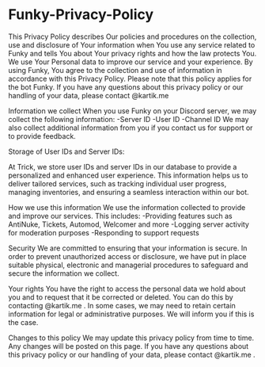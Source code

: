 # Funky-Privacy-Policy
This Privacy Policy describes Our policies and procedures on the collection, use and disclosure of Your information when You use any service related to Funky and tells You about Your privacy rights and how the law protects You. We use Your Personal data to improve our service and your experience. By using Funky, You agree to the collection and use of information in accordance with this Privacy Policy.
Please note that this policy applies for the bot Funky. If you have any questions about this privacy policy or our handling of your data, please contact @kartik.me

Information we collect
When you use Funky on your Discord server, we may collect the following information:
-Server ID
-User ID
-Channel ID
We may also collect additional information from you if you contact us for support or to provide feedback.

Storage of User IDs and Server IDs:

At Trick, we store user IDs and server IDs in our database to provide a personalized and enhanced user experience. This information helps us to deliver tailored services, such as tracking individual user progress, managing inventories, and ensuring a seamless interaction within our bot.

How we use this information
We use the information collected to provide and improve our services. This includes:
-Providing features such as AntiNuke, Tickets, Automod, Welcomer and more
-Logging server activity for moderation purposes
-Responding to support requests

Security
We are committed to ensuring that your information is secure. In order to prevent unauthorized access or disclosure, we have put in place suitable physical, electronic and managerial procedures to safeguard and secure the information we collect.

Your rights
You have the right to access the personal data we hold about you and to request that it be corrected or deleted. You can do this by contacting @kartik.me . In some cases, we may need to retain certain information for legal or administrative purposes. We will inform you if this is the case.

Changes to this policy
We may update this privacy policy from time to time. Any changes will be posted on this page. If you have any questions about this privacy policy or our handling of your data, please contact @kartik.me .
